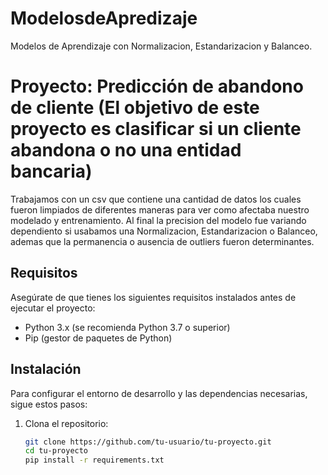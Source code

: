# ModelosdeApredizaje
Modelos de Aprendizaje con Normalizacion, Estandarizacion y Balanceo.
# Proyecto: Predicción de abandono de cliente (El objetivo de este proyecto es clasificar si un cliente abandona o no una entidad bancaria)
Trabajamos con un csv que contiene una cantidad de datos los cuales fueron limpiados de diferentes maneras para ver como afectaba nuestro modelado y entrenamiento. 
Al final la precision del modelo fue variando dependiento si usabamos una Normalizacion, Estandarizacion o Balanceo, ademas que la permanencia o ausencia de outliers fueron determinantes.

## Requisitos

Asegúrate de que tienes los siguientes requisitos instalados antes de ejecutar el proyecto:

- Python 3.x (se recomienda Python 3.7 o superior)
- Pip (gestor de paquetes de Python)
## Instalación

Para configurar el entorno de desarrollo y las dependencias necesarias, sigue estos pasos:

1. Clona el repositorio:

   ```bash
   git clone https://github.com/tu-usuario/tu-proyecto.git
   cd tu-proyecto
   pip install -r requirements.txt
   ```
   
